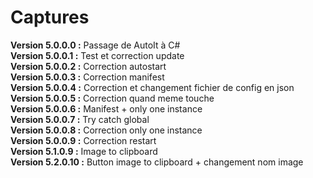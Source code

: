 # Captures
__Version 5.0.0.0 :__ Passage de AutoIt à C#  
__Version 5.0.0.1 :__ Test et correction update  
__Version 5.0.0.2 :__ Correction autostart  
__Version 5.0.0.3 :__ Correction manifest  
__Version 5.0.0.4 :__ Correction et changement fichier de config en json  
__Version 5.0.0.5 :__ Correction quand meme touche  
__Version 5.0.0.6 :__ Manifest + only one instance  
__Version 5.0.0.7 :__ Try catch global  
__Version 5.0.0.8 :__ Correction only one instance  
__Version 5.0.0.9 :__ Correction restart  
__Version 5.1.0.9 :__ Image to clipboard  
__Version 5.2.0.10 :__ Button image to clipboard + changement nom image  
